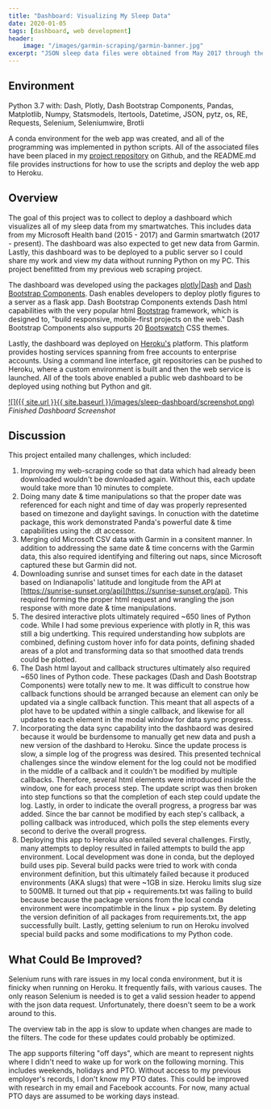 ```yaml
---
title: "Dashboard: Visualizing My Sleep Data"
date: 2020-01-05
tags: [dashboard, web development]
header:
    image: "/images/garmin-scraping/garmin-banner.jpg"
excerpt: "JSON sleep data files were obtained from May 2017 through the present.  These files provide the date and time for when I fell asleep and woke up each evening.  They also give the duration for how long I was in deep sleep, light sleep, awake (during a sleep event) and total sleep time."
---
```


## Environment
Python 3.7 with: Dash, Plotly, Dash Bootstrap Components, Pandas, Matplotlib, Numpy, Statsmodels, Itertools, Datetime, JSON, pytz, os, RE, Requests, Selenium, Seleniumwire, Brotli

A conda environment for the web app was created, and all of the programming was implemented in python scripts.  All of the associated files have been placed in my [project repository](https://github.com/buckeye17/sleepwithdash) on Github, and the README.md file provides instructions for how to use the scripts and deploy the web app to Heroku.

## Overview
The goal of this project was to collect to deploy a dashboard which visualizes all of my sleep data from my smartwatches.  This includes data from my Microsoft Health band (2015 - 2017) and Garmin smartwatch (2017 - present).  The dashboard was also expected to get new data from Garmin.  Lastly, this dashboard was to be deployed to a public server so I could share my work and view my data without running Python on my PC.  This project benefitted from my previous web scraping project.

The dashboard was developed using the packages [plotly\|Dash](https://plot.ly/dash/) and [Dash Bootstrap Components](https://dash-bootstrap-components.opensource.faculty.ai/).  Dash enables developers to deploy plotly figures to a server as a flask app.  Dash Bootstrap Components extends Dash html capabilities with the very popular html [Bootstrap](https://getbootstrap.com/) framework, which is designed to, "build responsive, mobile-first projects on the web."  Dash Bootstrap Components also suppurts 20 [Bootswatch](https://bootswatch.com/) CSS themes.

Lastly, the dashboard was deployed on [Heroku's](https://www.heroku.com/) platform.  This platform provides hosting services spanning from free accounts to enterprise accounts.  Using a command line interface, git repositories can be pushed to Heroku, where a custom environment is built and then the web service is launched.  All of the tools above enabled a public web dashboard to be deployed using nothing but Python and git.

[![]({{ site.url }}{{ site.baseurl }}/images/sleep-dashboard/screenshot.png)](https://sleepwithdash.herokuapp.com/)
*Finished Dashboard Screenshot*

## Discussion
This project entailed many challenges, which included: 
1. Improving my web-scraping code so that data which had already been downloaded wouldn't be downloaded again.  Without this, each update would take more than 10 minutes to complete.
2. Doing many date & time manipulations so that the proper date was referenced for each night and time of day was properly represented based on timezone and daylight savings.  In conuction with the datetime package, this work demonstrated Panda's powerful date & time capabilities using the .dt accessor.
3. Merging old Microsoft CSV data with Garmin in a consitent manner.  In addition to addressing the same date & time concerns with the Garmin data, this also required identifying and filtering out naps, since Microsoft captured these but Garmin did not.
4. Downloading sunrise and sunset times for each date in the dataset based on Indianapolis' latitude and longitude from the API at [https://sunrise-sunset.org/api](https://sunrise-sunset.org/api).  This required forming the proper html request and wrangling the json response with more date & time manipulations.
5. The desired interactive plots ultimately required ~650 lines of Python code.  While I had some previous experience with plotly in R, this was still a big undertking.  This required understanding how subplots are combined, defining custom hover info for data points, defining shaded areas of a plot and transforming data so that smoothed data trends could be plotted.
6. The Dash html layout and callback structures ultimately also required ~650 lines of Python code.  These packages (Dash and Dash Bootstrap Components) were totally new to me. It was difficult to construe how callback functions should be arranged because an element can only be updated via a single callback function.  This meant that all aspects of a plot have to be updated within a single callback, and likewise for all updates to each element in the modal window for data sync progress.
7. Incorporating the data sync capability into the dashbaord was desired because it would be burdensome to manually get new data and push a new version of the dashbard to Heroku.  Since the update process is slow, a simple log of the progress was desired.  This presented technical challenges since the window element for the log could not be modified in the middle of a callback and it couldn't be modified by multiple callbacks.  Therefore, several html elements were introduced inside the window, one for each process step.  The update script was then broken into step functions so that the completion of each step could update the log.  Lastly, in order to indicate the overall progress, a progress bar was added.  Since the bar cannot be modified by each step's callback, a polling callback was introduced, which polls the step elements every second to derive the overall progress.
8. Deploying this app to Heroku also entailed several challenges.  Firstly, many attempts to deploy resulted in failed attempts to build the app environment.  Local development was done in conda, but the deployed build uses pip.  Several build packs were tried to work with conda environment definition, but this ultimately failed because it produced environments (AKA slugs) that were ~1GB in size.  Heroku limits slug size to 500MB.  It turned out that pip + requirements.txt was failing to build because because the package versions from the local conda environment were incompatimble in the linux + pip system.  By deleting the version definition of all packages from requirements.txt, the app successfully built.  Lastly, getting selenium to run on Heroku involved special build packs and some modifications to my Python code.

## What Could Be Improved?
Selenium runs with rare issues in my local conda environment, but it is finicky when running on Heroku.  It frequently fails, with various causes.  The only reason Selenium is needed is to get a valid session header to append with the json data request.  Unfortunately, there doesn't seem to be a work around to this.

The overview tab in the app is slow to update when changes are made to the filters.  The code for these updates could probably be optimized.

The app supports filtering "off days", which are meant to represent nights where I didn't need to wake up for work on the following morning.  This includes weekends, holidays and PTO.  Without access to my previous employer's records, I don't know my PTO dates.  This could be improved with research in my email and Facebook accounts.  For now, many actual PTO days are assumed to be working days instead.